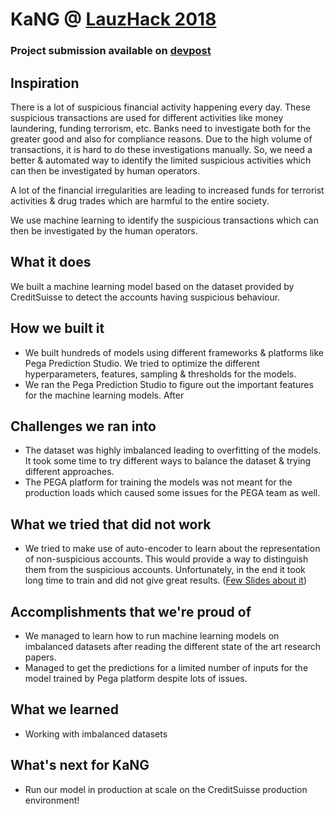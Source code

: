 # KaNG @ [LauzHack 2018](http://lauzhack.com/)
### Project submission available on [devpost](https://devpost.com/software/kang)

## Inspiration
There is a lot of suspicious financial activity happening every day. These suspicious transactions are used for different activities like money laundering, funding terrorism, etc. Banks need to investigate both for the greater good and also for compliance reasons. Due to the high volume of transactions, it is hard to do these investigations manually. So, we need a better & automated way to identify the limited suspicious activities which can then be investigated by human operators.

A lot of the financial irregularities are leading to increased funds for terrorist activities & drug trades which are harmful to the entire society. 

We use machine learning to identify the suspicious transactions which can then be investigated by the human operators. 

## What it does
We built a machine learning model based on the dataset provided by CreditSuisse to detect the accounts having suspicious behaviour.

## How we built it
* We built hundreds of models using different frameworks & platforms like Pega Prediction Studio. We tried to optimize the different hyperparameters, features, sampling & thresholds for the models. 
* We ran the Pega Prediction Studio to figure out the important features for the machine learning models. After

## Challenges we ran into
* The dataset was highly imbalanced leading to overfitting of the models. It took some time to try different ways to balance the dataset & trying different approaches. 
* The PEGA platform for training the models was not meant for the production loads which caused some issues for the PEGA team as well. 

## What we tried that did not work
* We tried to make use of auto-encoder to learn about the representation of non-suspicious accounts. This would provide a way to distinguish them from the suspicious accounts. Unfortunately, in the end it took long time to train and did not give great results. ([Few Slides about it](https://goo.gl/7tTSgF))

## Accomplishments that we're proud of
* We managed to learn how to run machine learning models on imbalanced datasets after reading the different state of the art research papers.
* Managed to get the predictions for a limited number of inputs for the model trained by Pega platform despite lots of issues.

## What we learned
* Working with imbalanced datasets


## What's next for KaNG
* Run our model in production at scale on the CreditSuisse production environment!


